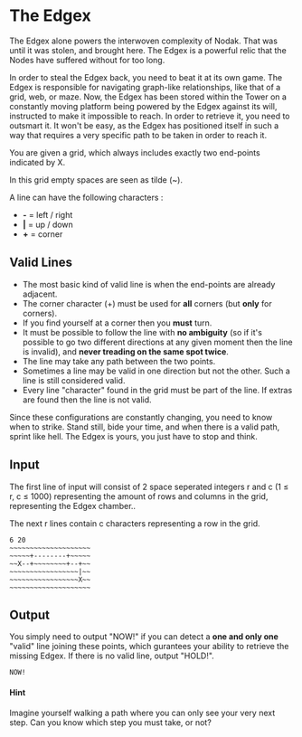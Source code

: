 # The Edgex

The Edgex alone powers the interwoven complexity of Nodak. That was until it was stolen, and brought here. The Edgex is a powerful relic that the Nodes have suffered without for too long.

In order to steal the Edgex back, you need to beat it at its own game. The Edgex is responsible for navigating graph-like relationships, like that of a grid, web, or maze. Now, the Edgex has been stored within the Tower on a constantly moving platform being powered by the Edgex against its will, instructed to make it impossible to reach. In order to retrieve it, you need to outsmart it. It won't be easy, as the Edgex has positioned itself in such a way that requires a very specific path to be taken in order to reach it.

You are given a grid, which always includes exactly two end-points indicated by X.

In this grid empty spaces are seen as tilde (~).

A line can have the following characters :
- __\-__ = left / right
- __|__ = up / down
- __+__ = corner

## Valid Lines
- The most basic kind of valid line is when the end-points are already adjacent.
- The corner character (+) must be used for __all__ corners (but __only__ for corners).
- If you find yourself at a corner then you __must__ turn.
- It must be possible to follow the line with __no ambiguity__ (so if it's possible to go two different directions at any given moment then the line is invalid), and __never treading on the same spot twice__.
- The line may take any path between the two points.
- Sometimes a line may be valid in one direction but not the other. Such a line is still considered valid.
- Every line "character" found in the grid must be part of the line. If extras are found then the line is not valid.

Since these configurations are constantly changing, you need to know when to strike. Stand still, bide your time, and when there is a valid path, sprint like hell. The Edgex is yours, you just have to stop and think.


## Input 

The first line of input will consist of 2 space seperated integers r and c (1 ≤ r, c ≤ 1000) representing the amount of rows and columns in the grid, representing the Edgex chamber..

The next r lines contain c characters representing a row in the grid.

```
6 20
~~~~~~~~~~~~~~~~~~~~
~~~~~+--------+~~~~~
~~X--+~~~~~~~~+--+~~
~~~~~~~~~~~~~~~~~|~~
~~~~~~~~~~~~~~~~~X~~
~~~~~~~~~~~~~~~~~~~~
```

## Output

You simply need to output "NOW!" if you can detect a __one and only one__ "valid" line joining these points, which gurantees your ability to retrieve the missing Edgex. If there is no valid line, output "HOLD!".

```
NOW!
```

#### Hint

Imagine yourself walking a path where you can only see your very next step. Can you know which step you must take, or not?